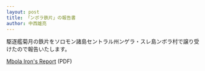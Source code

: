 ```yaml
---
layout: post
title: 「ンボラ鉄片」の報告書
author: 中西雄亮
---
```


駆逐艦菊月の鉄片をソロモン諸島セントラル州ンゲラ・スレ島ンボラ村で譲り受けたので報告いたします。

[Mbola Iron&#39;s Report](/assets/pdf/mbola-irons-report.pdf) (PDF)
